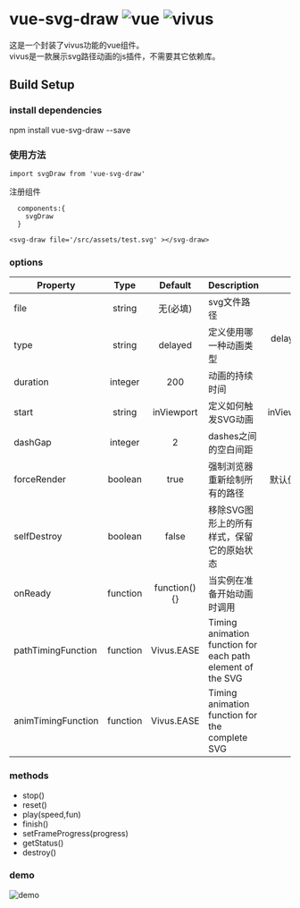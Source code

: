 # vue-svg-draw ![vue](https://img.shields.io/badge/vue-2.*-brightgreen.svg)  ![vivus](https://img.shields.io/badge/dependencies-vivus-yellowgreen.svg)
 这是一个封装了vivus功能的vue组件。  
 vivus是一款展示svg路径动画的js插件，不需要其它依赖库。

## Build Setup

### install dependencies
npm install vue-svg-draw --save

### 使用方法 
` import svgDraw from 'vue-svg-draw' `

注册组件

```
  components:{
    svgDraw
  }

```
` <svg-draw file='/src/assets/test.svg' ></svg-draw> ` 

### options 
| Property | Type | Default | Description | Value |
| --------------------| :----------------: | :-------------:| ----------------------------------------------------- | :------------------------------------------------------: |
| file | string | 无(必填) | svg文件路径 | 绝对路径 |
| type | string | delayed | 定义使用哪一种动画类型 | delayed, async, oneByOne 或 script |
| duration | integer | 200 | 动画的持续时间 |  |
| start | string | inViewport | 定义如何触发SVG动画 | inViewport,manual,autostart |
| dashGap | integer | 2 |  dashes之间的空白间距  | 默认值为2 |
| forceRender | boolean | true | 强制浏览器重新绘制所有的路径 | 默认值为true，只在IE中有效 |
| selfDestroy | boolean | false | 移除SVG图形上的所有样式，保留它的原始状态 | 暂未使用 |
| onReady | function | function(){} | 当实例在准备开始动画时调用 | |
| pathTimingFunction | function | Vivus.EASE | Timing animation function for each path element of the SVG| 暂未使用 |
| animTimingFunction | function | Vivus.EASE | Timing animation function for the complete SVG | 暂未使用 |



### methods
- stop()  
- reset()  
- play(speed,fun) 
- finish()  
- setFrameProgress(progress) 
- getStatus() 
- destroy() 

### demo
![demo](https://github.com/NBSeven/vue-svg-draw/blob/master/svg-draw.gif)